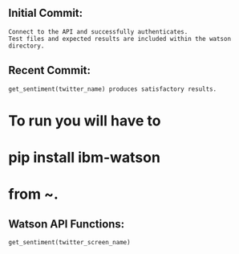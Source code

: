 ## Initial Commit:
    Connect to the API and successfully authenticates.
    Test files and expected results are included within the watson directory.

## Recent Commit:
    get_sentiment(twitter_name) produces satisfactory results.
# To run you will have to 
# pip install ibm-watson 
# from ~.

## Watson API Functions:
```
get_sentiment(twitter_screen_name)
```